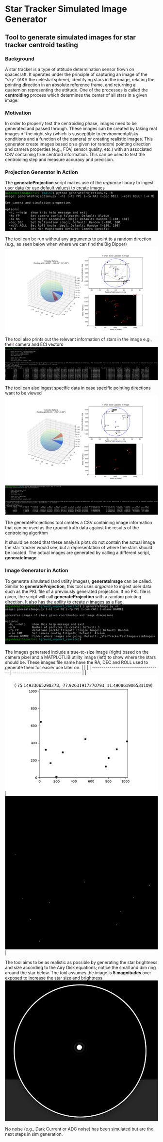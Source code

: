 # Star Tracker Simulated Image Generator
## Tool to generate simulated images for star tracker centroid testing

### Background
A star tracker is a type of attitude determination sensor flown on spacecraft. It operates under the principle of capturing an image of the "sky" (AKA the celestial sphere), identifying stars in the image, relating the pointing direction in an absolute reference frame, and returning a quaternion representing the attitude. One of the processes is called the **centroiding** process which determines the center of all stars in a given image.

### Motivation
In order to properly test the centroiding phase, images need to be generated and passed through. These images can be created by taking real images of the night sky (which is susceptible to environmental/sky conditions and a function of the camera) or creating realistic images. This generator create images based on a given (or random) pointing direction and camera properties (e.g., FOV, sensor quality, etc.) with an associated CSV containing true centroid information. This can be used to test the centroiding step and measure accuracy and precision.

### Projection Generator in Action
The **generateProjection** script makes use of the *argparse* library to ingest user data (or use default values) to create images
![HelpMenu](media/HelpMenu.png)


The tool can be run without any arguments to point to a random direction (e.g., as seen below when where we can find the Big Dipper)
![BigDipper](media/BigDipper.png)
The tool also prints out the relevant information of stars in the image e.g., their camera and ECI vectors
![BigDipperFrame](media/BigDipperDataFrame.png)

The tool can also ingest specific data in case specific pointing directions want to be viewed
![ManualSet](media/ManualSet.png)
![ManualSetFrame](media/ManualSetFrame.png)

The generateProjections tool creates a CSV containing image information that can be used as the ground truth data against the results of the centroiding algorithm

It should be noted that these analysis plots do not contain the actual image the star tracker would see, but a representation of where the stars should be located. The actual images are generated by calling a different script, **generateImage**.

### Image Generator in Action
To generate simulated (and utility images), **generateImage** can be called. Similar to **generateProjection**, this tool uses *argparse* to ingest user data such as the PKL file of a previously generated projection. If no PKL file is given, the script will call **generateProjection** with a random pointing direction. It also has the ability to create *n* images as a flag.
![generateImageHelpMenu](media/genImgHelp.png)

The images generated include a true-to-size image (right) based on the camera pixel and a MATPLOTLIB utility image (left) to show where the stars should be. These images file name have the RA, DEC and ROLL used to generate them for easier use later on.
|                                     |                                     |
| ----------------------------------- | ----------------------------------- |
| ![](media/UTIL_-75.14933065298278_-77.92631917270793_11.490861906531109.png) | ![](media/SIM_-75.14933065298278_-77.92631917270793_11.490861906531109.png) |

The tool aims to be as realistic as possible by generating the star brightness and size according to the Airy Disk equations; notice the small and dim ring around the star below. The tool assumes the image is **5 magnitudes** over exposed to increase the star size and brightness.
![airyDisk](media/AiryDisk.png)

No noise (e.g., Dark Current or ADC noise) has been simulated but are the next steps in sim generation.
